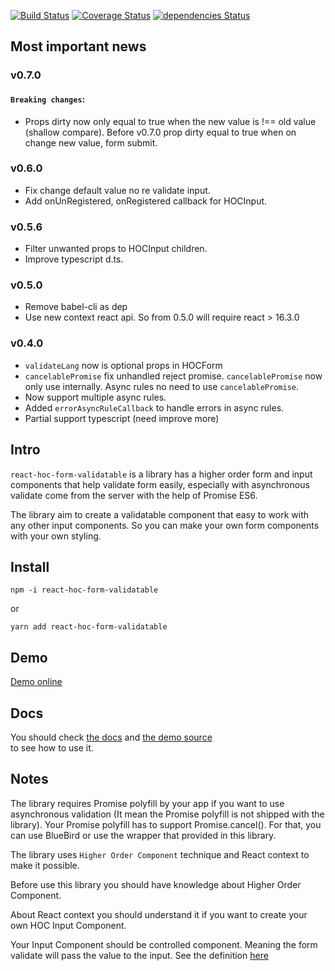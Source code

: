 [![Build Status](https://travis-ci.org/gndplayground/react-hoc-form-validatable.svg?branch=master)](https://travis-ci.org/gndplayground/react-hoc-form-validatable)
[![Coverage Status](https://coveralls.io/repos/github/gndplayground/react-hoc-form-validatable/badge.svg?branch=master)](https://coveralls.io/github/gndplayground/react-hoc-form-validatable?branch=master)
[![dependencies Status](https://david-dm.org/gndplayground/react-hoc-form-validatable/status.svg)](https://david-dm.org/gndplayground/react-hoc-form-validatable)

## Most important news
### v0.7.0
#### `Breaking changes`: 
- Props dirty now only equal to true when the new value is !== old value (shallow compare). 
Before v0.7.0 prop dirty equal to true when on change new value, form submit.

### v0.6.0
- Fix change default value no re validate input. 
- Add onUnRegistered, onRegistered callback for HOCInput.

### v0.5.6
- Filter unwanted props to HOCInput children.
- Improve typescript d.ts.

### v0.5.0
- Remove babel-cli as dep
- Use new context react api. So from 0.5.0 will require react > 16.3.0

### v0.4.0
- `validateLang` now is optional props in HOCForm
- `cancelablePromise` fix unhandled reject promise. `cancelablePromise` now only use internally. Async rules no need to use `cancelablePromise`.
- Now support multiple async rules.
- Added `errorAsyncRuleCallback` to handle errors in async rules. 
- Partial support typescript (need improve more)

## Intro

`react-hoc-form-validatable` is a library has a higher order form and input components that help validate form easily, 
especially with asynchronous validate come from the server with the help of Promise ES6.

The library aim to create a validatable component that easy to work with any other input components. 
So you can make your own form components with your own styling.

## Install 

`npm -i react-hoc-form-validatable`

or

`yarn add react-hoc-form-validatable`

## Demo
[Demo online](https://gndplayground.github.io/react-hoc-form-validatable)

## Docs

You should check [the docs](https://github.com/gndplayground/react-hoc-form-validatable/tree/master/docs) and [the demo source](https://github.com/gndplayground/react-hoc-form-validatable/tree/master/dev/examples)  
to see how to use it.

## Notes

The library requires Promise polyfill by your app if you want to use asynchronous validation (It mean the 
Promise polyfill is not shipped with the library). Your Promise polyfill has to support Promise.cancel(). 
For that, you can use BlueBird or use the wrapper that provided in this library. 

The library uses `Higher Order Component` technique and React context to make it possible. 

Before use this library you should have knowledge about Higher Order Component. 

About React context you should understand it if you want to create your own 
HOC Input Component.

Your Input Component should be controlled component. 
Meaning the form validate will pass the value to the input. See the definition [here](https://www.sitepoint.com/video-controlled-vs-uncontrolled-components-in-react/)
